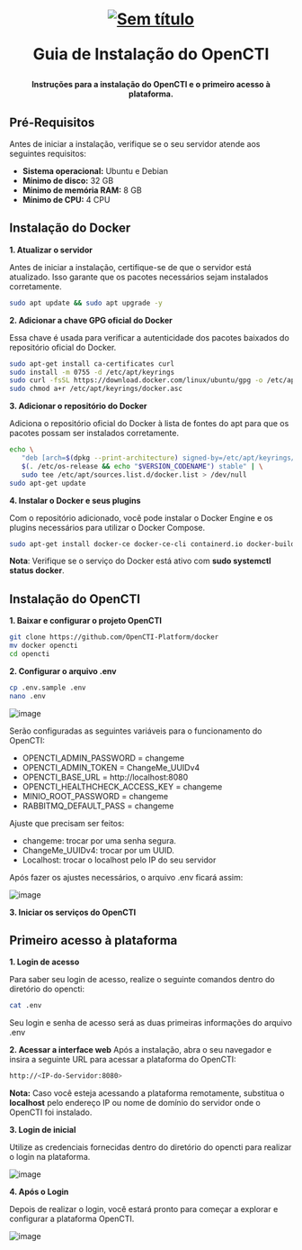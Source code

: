 <h1 align="center">

[![Sem título](https://github.com/user-attachments/assets/f74dc857-6ceb-412a-9286-3d957354ac13)](https://filigran.io/solutions/open-cti/)

Guia de Instalação do OpenCTI

</h1>

<h4 align="center">

Instruções para a instalação do OpenCTI e o primeiro acesso à plataforma.

</h4>

## Pré-Requisitos

Antes de iniciar a instalação, verifique se o seu servidor atende aos seguintes requisitos:

- **Sistema operacional:** Ubuntu e Debian
- **Mínimo de disco:** 32 GB
- **Mínimo de memória RAM:** 8 GB
- **Mínimo de CPU:** 4 CPU


## Instalação do Docker

**1. Atualizar o servidor**

Antes de iniciar a instalação, certifique-se de que o servidor está atualizado. Isso garante que os pacotes necessários sejam instalados corretamente.
```bash
sudo apt update && sudo apt upgrade -y
```

**2. Adicionar a chave GPG oficial do Docker**

Essa chave é usada para verificar a autenticidade dos pacotes baixados do repositório oficial do Docker.
```bash
sudo apt-get install ca-certificates curl
sudo install -m 0755 -d /etc/apt/keyrings
sudo curl -fsSL https://download.docker.com/linux/ubuntu/gpg -o /etc/apt/keyrings/docker.asc
sudo chmod a+r /etc/apt/keyrings/docker.asc
```

**3. Adicionar o repositório do Docker**

Adiciona o repositório oficial do Docker à lista de fontes do apt para que os pacotes possam ser instalados corretamente.
```bash
echo \
   "deb [arch=$(dpkg --print-architecture) signed-by=/etc/apt/keyrings/docker.asc] https://download.docker.com/linux/ubuntu \
   $(. /etc/os-release && echo "$VERSION_CODENAME") stable" | \
   sudo tee /etc/apt/sources.list.d/docker.list > /dev/null
sudo apt-get update
```

**4. Instalar o Docker e seus plugins**

Com o repositório adicionado, você pode instalar o Docker Engine e os plugins necessários para utilizar o Docker Compose.
```bash
sudo apt-get install docker-ce docker-ce-cli containerd.io docker-buildx-plugin docker-compose-plugin -y
```
**Nota**: Verifique se o serviço do Docker está ativo com **sudo systemctl status docker**.


## Instalação do OpenCTI

**1. Baixar e configurar o projeto OpenCTI**

```bash
git clone https://github.com/OpenCTI-Platform/docker
mv docker opencti
cd opencti
```

**2. Configurar o arquivo .env**

```bash
cp .env.sample .env
nano .env
```

![image](https://github.com/user-attachments/assets/9b38afe3-2eb7-48e3-9261-26e12c66321a)


Serão configuradas as seguintes variáveis para o funcionamento do OpenCTI:

- OPENCTI_ADMIN_PASSWORD = changeme
- OPENCTI_ADMIN_TOKEN = ChangeMe_UUIDv4
- OPENCTI_BASE_URL = http://localhost:8080
- OPENCTI_HEALTHCHECK_ACCESS_KEY = changeme
- MINIO_ROOT_PASSWORD = changeme
- RABBITMQ_DEFAULT_PASS = changeme

Ajuste que precisam ser feitos:

- changeme: trocar por uma senha segura.
- ChangeMe_UUIDv4: trocar por um UUID.
- Localhost: trocar o localhost pelo IP do seu servidor

Após fazer os ajustes necessários, o arquivo .env ficará assim:

![image](https://github.com/user-attachments/assets/0b942c85-8bab-4528-ac33-12203ea63ba3)


**3. Iniciar os serviços do OpenCTI**



## Primeiro acesso à plataforma

**1. Login de acesso**

Para saber seu login de acesso, realize o seguinte comandos dentro do diretório do opencti:
```bash
cat .env
```

Seu login e senha de acesso será as duas primeiras informações do arquivo .env



**2. Acessar a interface web**
Após a instalação, abra o seu navegador e insira a seguinte URL para acessar a plataforma do OpenCTI:
```bash
http://<IP-do-Servidor:8080>
```
**Nota:** Caso você esteja acessando a plataforma remotamente, substitua o **localhost** pelo endereço IP ou nome de domínio do servidor onde o OpenCTI foi instalado.


**3. Login de inicial**

Utilize as credenciais fornecidas dentro do diretório do opencti para realizar o login na plataforma.

![image](https://github.com/user-attachments/assets/2586658f-4d7b-4510-a327-93f518cefa62)


**4. Após o Login**

Depois de realizar o login, você estará pronto para começar a explorar e configurar a plataforma OpenCTI.

![image](https://github.com/user-attachments/assets/f3a49698-13aa-424b-ad18-68681b18a35c)















